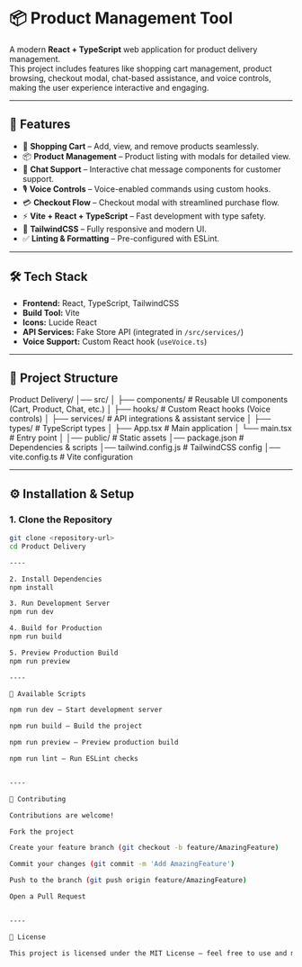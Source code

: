 # 📦 Product Management Tool

A modern **React + TypeScript** web application for product delivery management.  
This project includes features like shopping cart management, product browsing, checkout modal, chat-based assistance, and voice controls, making the user experience interactive and engaging.

---

## 🚀 Features
- 🛒 **Shopping Cart** – Add, view, and remove products seamlessly.  
- 📦 **Product Management** – Product listing with modals for detailed view.  
- 💬 **Chat Support** – Interactive chat message components for customer support.  
- 🎙️ **Voice Controls** – Voice-enabled commands using custom hooks.  
- 💳 **Checkout Flow** – Checkout modal with streamlined purchase flow.  
- ⚡ **Vite + React + TypeScript** – Fast development with type safety.  
- 🎨 **TailwindCSS** – Fully responsive and modern UI.  
- ✅ **Linting & Formatting** – Pre-configured with ESLint.  

---

## 🛠️ Tech Stack
- **Frontend:** React, TypeScript, TailwindCSS  
- **Build Tool:** Vite  
- **Icons:** Lucide React  
- **API Services:** Fake Store API (integrated in `/src/services/`)  
- **Voice Support:** Custom React hook (`useVoice.ts`)  

---

## 📂 Project Structure
Product Delivery/
│── src/
│ ├── components/ # Reusable UI components (Cart, Product, Chat, etc.)
│ ├── hooks/ # Custom React hooks (Voice controls)
│ ├── services/ # API integrations & assistant service
│ ├── types/ # TypeScript types
│ ├── App.tsx # Main application
│ └── main.tsx # Entry point
│
│── public/ # Static assets
│── package.json # Dependencies & scripts
│── tailwind.config.js # TailwindCSS config
│── vite.config.ts # Vite configuration



---

## ⚙️ Installation & Setup

### 1. Clone the Repository
```sh
git clone <repository-url>
cd Product Delivery

----

2. Install Dependencies
npm install

3. Run Development Server
npm run dev

4. Build for Production
npm run build

5. Preview Production Build
npm run preview

----

📜 Available Scripts

npm run dev – Start development server

npm run build – Build the project

npm run preview – Preview production build

npm run lint – Run ESLint checks


----

🤝 Contributing

Contributions are welcome!

Fork the project

Create your feature branch (git checkout -b feature/AmazingFeature)

Commit your changes (git commit -m 'Add AmazingFeature')

Push to the branch (git push origin feature/AmazingFeature)

Open a Pull Request


----

📄 License

This project is licensed under the MIT License – feel free to use and modify for personal or commercial projects.


  
